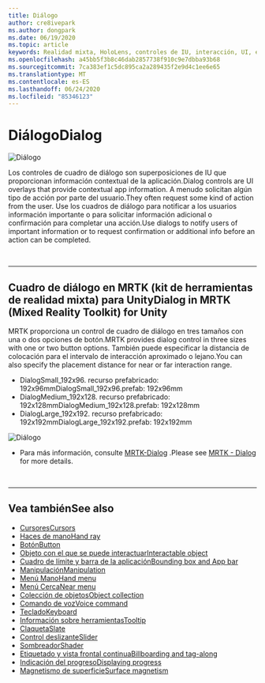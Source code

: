 ```yaml
---
title: Diálogo
author: cre8ivepark
ms.author: dongpark
ms.date: 06/19/2020
ms.topic: article
keywords: Realidad mixta, HoloLens, controles de IU, interacción, UI, experiencia de usuario, diseño de la experiencia del usuario, interfaz de usuario espacial, interacción espacial, interfaz de usuario 3D, UX en 3D
ms.openlocfilehash: a45bb5f3b8c46dab2857738f910c9e7dbba93b68
ms.sourcegitcommit: 7ca383ef1c5dc895ca2a289435f2e9d4c1ee6e65
ms.translationtype: MT
ms.contentlocale: es-ES
ms.lasthandoff: 06/24/2020
ms.locfileid: "85346123"
---
```

# <a name="dialog"></a><span data-ttu-id="cb35c-103">Diálogo</span><span class="sxs-lookup"><span data-stu-id="cb35c-103">Dialog</span></span>

![Diálogo](images/UX/MRTK_UX_Dialog.jpg)

<span data-ttu-id="cb35c-105">Los controles de cuadro de diálogo son superposiciones de IU que proporcionan información contextual de la aplicación.</span><span class="sxs-lookup"><span data-stu-id="cb35c-105">Dialog controls are UI overlays that provide contextual app information.</span></span> <span data-ttu-id="cb35c-106">A menudo solicitan algún tipo de acción por parte del usuario.</span><span class="sxs-lookup"><span data-stu-id="cb35c-106">They often request some kind of action from the user.</span></span> <span data-ttu-id="cb35c-107">Use los cuadros de diálogo para notificar a los usuarios información importante o para solicitar información adicional o confirmación para completar una acción.</span><span class="sxs-lookup"><span data-stu-id="cb35c-107">Use dialogs to notify users of important information or to request confirmation or additional info before an action can be completed.</span></span>

<br>

---

## <a name="dialog-in-mrtk-mixed-reality-toolkit-for-unity"></a><span data-ttu-id="cb35c-108">Cuadro de diálogo en MRTK (kit de herramientas de realidad mixta) para Unity</span><span class="sxs-lookup"><span data-stu-id="cb35c-108">Dialog in MRTK (Mixed Reality Toolkit) for Unity</span></span>
<span data-ttu-id="cb35c-109">MRTK proporciona un control de cuadro de diálogo en tres tamaños con una o dos opciones de botón.</span><span class="sxs-lookup"><span data-stu-id="cb35c-109">MRTK provides dialog control in three sizes with one or two button options.</span></span> <span data-ttu-id="cb35c-110">También puede especificar la distancia de colocación para el intervalo de interacción aproximado o lejano.</span><span class="sxs-lookup"><span data-stu-id="cb35c-110">You can also specify the placement distance for near or far interaction range.</span></span> 

- <span data-ttu-id="cb35c-111">DialogSmall_192x96. recurso prefabricado: 192x96mm</span><span class="sxs-lookup"><span data-stu-id="cb35c-111">DialogSmall_192x96.prefab: 192x96mm</span></span>
- <span data-ttu-id="cb35c-112">DialogMedium_192x128. recurso prefabricado: 192x128mm</span><span class="sxs-lookup"><span data-stu-id="cb35c-112">DialogMedium_192x128.prefab: 192x128mm</span></span>
- <span data-ttu-id="cb35c-113">DialogLarge_192x192. recurso prefabricado: 192x192mm</span><span class="sxs-lookup"><span data-stu-id="cb35c-113">DialogLarge_192x192.prefab: 192x192mm</span></span>

![Diálogo](images/UX/MRTK_UX_Dialog_Types.jpg)


* <span data-ttu-id="cb35c-115">Para más información, consulte [MRTK-Dialog](https://microsoft.github.io/MixedRealityToolkit-Unity/Assets/MRTK/SDK/Experimental/Dialog/README_Dialog.html) .</span><span class="sxs-lookup"><span data-stu-id="cb35c-115">Please see [MRTK - Dialog](https://microsoft.github.io/MixedRealityToolkit-Unity/Assets/MRTK/SDK/Experimental/Dialog/README_Dialog.html) for more details.</span></span>

<br>

---

## <a name="see-also"></a><span data-ttu-id="cb35c-116">Vea también</span><span class="sxs-lookup"><span data-stu-id="cb35c-116">See also</span></span>

* [<span data-ttu-id="cb35c-117">Cursores</span><span class="sxs-lookup"><span data-stu-id="cb35c-117">Cursors</span></span>](cursors.md)
* [<span data-ttu-id="cb35c-118">Haces de mano</span><span class="sxs-lookup"><span data-stu-id="cb35c-118">Hand ray</span></span>](point-and-commit.md)
* [<span data-ttu-id="cb35c-119">Botón</span><span class="sxs-lookup"><span data-stu-id="cb35c-119">Button</span></span>](button.md)
* [<span data-ttu-id="cb35c-120">Objeto con el que se puede interactuar</span><span class="sxs-lookup"><span data-stu-id="cb35c-120">Interactable object</span></span>](interactable-object.md)
* [<span data-ttu-id="cb35c-121">Cuadro de límite y barra de la aplicación</span><span class="sxs-lookup"><span data-stu-id="cb35c-121">Bounding box and App bar</span></span>](app-bar-and-bounding-box.md)
* [<span data-ttu-id="cb35c-122">Manipulación</span><span class="sxs-lookup"><span data-stu-id="cb35c-122">Manipulation</span></span>](direct-manipulation.md)
* [<span data-ttu-id="cb35c-123">Menú Mano</span><span class="sxs-lookup"><span data-stu-id="cb35c-123">Hand menu</span></span>](hand-menu.md)
* [<span data-ttu-id="cb35c-124">Menú Cerca</span><span class="sxs-lookup"><span data-stu-id="cb35c-124">Near menu</span></span>](near-menu.md)
* [<span data-ttu-id="cb35c-125">Colección de objetos</span><span class="sxs-lookup"><span data-stu-id="cb35c-125">Object collection</span></span>](object-collection.md)
* [<span data-ttu-id="cb35c-126">Comando de voz</span><span class="sxs-lookup"><span data-stu-id="cb35c-126">Voice command</span></span>](voice-input.md)
* [<span data-ttu-id="cb35c-127">Teclado</span><span class="sxs-lookup"><span data-stu-id="cb35c-127">Keyboard</span></span>](keyboard.md)
* [<span data-ttu-id="cb35c-128">Información sobre herramientas</span><span class="sxs-lookup"><span data-stu-id="cb35c-128">Tooltip</span></span>](tooltip.md)
* [<span data-ttu-id="cb35c-129">Claqueta</span><span class="sxs-lookup"><span data-stu-id="cb35c-129">Slate</span></span>](slate.md)
* [<span data-ttu-id="cb35c-130">Control deslizante</span><span class="sxs-lookup"><span data-stu-id="cb35c-130">Slider</span></span>](slider.md)
* [<span data-ttu-id="cb35c-131">Sombreador</span><span class="sxs-lookup"><span data-stu-id="cb35c-131">Shader</span></span>](shader.md)
* [<span data-ttu-id="cb35c-132">Etiquetado y vista frontal continua</span><span class="sxs-lookup"><span data-stu-id="cb35c-132">Billboarding and tag-along</span></span>](billboarding-and-tag-along.md)
* [<span data-ttu-id="cb35c-133">Indicación del progreso</span><span class="sxs-lookup"><span data-stu-id="cb35c-133">Displaying progress</span></span>](progress.md)
* [<span data-ttu-id="cb35c-134">Magnetismo de superficie</span><span class="sxs-lookup"><span data-stu-id="cb35c-134">Surface magnetism</span></span>](surface-magnetism.md)
